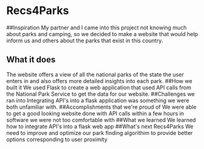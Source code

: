 # Recs4Parks
##Inspiration
My partner and I came into this project not knowing much about parks and camping, so we decided to make a website that would help inform us and others about the parks that exist in this country.
## What it does
The website offers a view of all the national parks of the state the user enters in and also offers more detailed insights into each park.
##How we built it
We used Flask to create a web application that used API calls from the National Park Service to get the data for our website.
##Challenges we ran into
Integrating API's into a flask application was something we were both unfamiliar with.
##Accomplishments that we're proud of
We were able to get a good looking website done with API calls within a few hours in software we were not too comfortable with
##What we learned
We learned how to integrate API's into a flask web app
##What's next Recs4Parks
We need to improve and optimize our park finding algorithim to provide better options corresponding to user proximity
